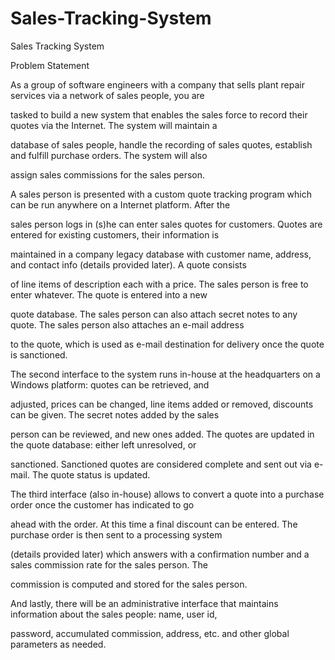 # Sales-Tracking-System
Sales Tracking System

Problem Statement 

As a group of software engineers with a company that sells plant repair services via a network of sales people, you are 

tasked to build a new system that enables the sales force to record their quotes via the Internet. The system will maintain a 

database of sales people, handle the recording of sales quotes, establish and fulfill purchase orders. The system will also 

assign sales commissions for the sales person.



A sales person is presented with a custom quote tracking program which can be run anywhere on a Internet platform. After the 

sales person logs in (s)he can enter sales quotes for customers. Quotes are entered for existing customers, their information is 

maintained in a company legacy database with customer name, address, and contact info (details provided later). A quote consists 

of line items of description each with a price. The sales person is free to enter whatever. The quote is entered into a new 

quote database. The sales person can also attach secret notes to any quote. The sales person also attaches an e-mail address 

to the quote, which is used as e-mail destination for delivery once the quote is sanctioned.



The second interface to the system runs in-house at the headquarters on a Windows platform: quotes can be retrieved, and 

adjusted, prices can be changed, line items added or removed, discounts can be given. The secret notes added by the sales 

person can be reviewed, and new ones added. The quotes are updated in the quote database: either left unresolved, or 

sanctioned. Sanctioned quotes are considered complete and sent out via e-mail. The quote status is updated.

The third interface (also in-house) allows to convert a quote into a purchase order once the customer has indicated to go 

ahead with the order. At this time a final discount can be entered. The purchase order is then sent to a processing system 

(details provided later) which answers with a confirmation number and a sales commission rate for the sales person. The 

commission is computed and stored for the sales person.



And lastly, there will be an administrative interface that maintains information about the sales people: name, user id, 

password, accumulated commission, address, etc. and other global parameters as needed.
